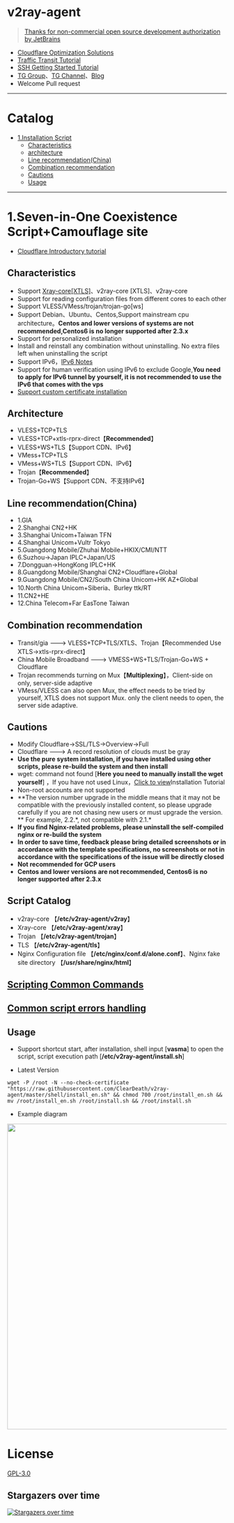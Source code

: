 # v2ray-agent

> [Thanks for non-commercial open source development authorization by JetBrains](https://www.jetbrains.com/?from=v2ray-agent)

- [Cloudflare Optimization Solutions](https://github.com/ClearDeath/v2ray-agent/blob/master/documents/optimize_V2Ray.md)
- [Traffic Transit Tutorial](https://github.com/ClearDeath/v2ray-agent/blob/master/documents/traffic_relay.md)
- [SSH Getting Started Tutorial](https://www.v2ray-agent.com/2020-12-16-ssh%E5%85%A5%E9%97%A8%E6%95%99%E7%A8%8B)
- [TG Group](https://t.me/technologyshare)、[TG Channel](https://t.me/joinchat/VuYxsKnlIQp3VRw-)、[Blog](https://www.v2ray-agent.com/)
- Welcome Pull request

* * *

# Catalog

- [1.Installation Script](#1vlesstcptlsvlesswstlsvmesstcptlsvmesswstlstrojan-伪装博客-五合一共存脚本)
    * [Characteristics](#characteristics)
    * [architecture](#architecture)
    * [Line recommendation(China)](#line-recommendationchina)
    * [Combination recommendation](#combination-recommendation)
    * [Cautions](#cautions)
    * [Usage](#usage)

* * *

# 1.Seven-in-One Coexistence Script+Camouflage site

- [Cloudflare Introductory tutorial](https://github.com/ClearDeath/v2ray-agent/blob/master/documents/cloudflare_init.md)

## Characteristics

- Support [Xray-core[XTLS]](https://github.com/XTLS/Xray-core)、v2ray-core [XTLS]、v2ray-core
- Support for reading configuration files from different cores to each other
- Support VLESS/VMess/trojan/trojan-go[ws]
- Support Debian、Ubuntu、Centos,Support mainstream cpu architecture。**Centos and lower versions of systems are not recommended,Centos6 is no longer supported after 2.3.x**
- Support for personalized installation
- Install and reinstall any combination without uninstalling. No extra files left when uninstalling the script
- Support IPv6，[IPv6 Notes](https://github.com/ClearDeath/v2ray-agent/blob/master/documents/IPv6_help.md)
- Support for human verification using IPv6 to exclude Google,**You need to apply for IPv6 tunnel by yourself, it is not recommended to use the IPv6 that comes with the vps**
- [Support custom certificate installation](https://github.com/ClearDeath/v2ray-agent/blob/master/documents/install_tls.md)

## Architecture

- VLESS+TCP+TLS
- VLESS+TCP+xtls-rprx-direct【**Recommended**】
- VLESS+WS+TLS【Support CDN、IPv6】
- VMess+TCP+TLS
- VMess+WS+TLS【Support CDN、IPv6】
- Trojan【**Recommended**】
- Trojan-Go+WS【Support CDN、不支持IPv6】

## Line recommendation(China)

- 1.GIA
- 2.Shanghai CN2+HK
- 3.Shanghai Unicom+Taiwan TFN
- 4.Shanghai Unicom+Vultr Tokyo
- 5.Guangdong Mobile/Zhuhai Mobile+HKIX/CMI/NTT
- 6.Suzhou->Japan IPLC+Japan/US
- 7.Dongguan->HongKong IPLC+HK
- 8.Guangdong Mobile/Shanghai CN2+Cloudflare+Global
- 9.Guangdong Mobile/CN2/South China Unicom+HK AZ+Global
- 10.North China Unicom+Siberia、Burley ttk/RT
- 11.CN2+HE
- 12.China Telecom+Far EasTone Taiwan

## Combination recommendation

- Transit/gia ---> VLESS+TCP+TLS/XTLS、Trojan【Recommended Use XTLS->xtls-rprx-direct】
- China Mobile Broadband ---> VMESS+WS+TLS/Trojan-Go+WS + Cloudflare
- Trojan recommends turning on Mux【**Multiplexing**】，Client-side on only, server-side adaptive
- VMess/VLESS can also open Mux, the effect needs to be tried by yourself, XTLS does not support Mux. only the client needs to open, the server side adaptive.

## Cautions

- Modify Cloudflare->SSL/TLS->Overview->Full
- Cloudflare ---> A record resolution of clouds must be gray
- **Use the pure system installation, if you have installed using other scripts, please re-build the system and then install**
- wget: command not found [**Here you need to manually install the wget yourself**]
  ，If you have not used Linux，[Click to view](https://github.com/ClearDeath/v2ray-agent/tree/master/documents/install_tools.md)Installation Tutorial
- Non-root accounts are not supported
- **The version number upgrade in the middle means that it may not be compatible with the previously installed content, so please upgrade carefully if you are not chasing new users or must upgrade the
  version. ** For example, 2.2.\*, not compatible with 2.1.\*
- **If you find Nginx-related problems, please uninstall the self-compiled nginx or re-build the system**
- **In order to save time, feedback please bring detailed screenshots or in accordance with the template specifications, no screenshots or not in accordance with the specifications of the issue will
  be directly closed**
- **Not recommended for GCP users**
- **Centos and lower versions are not recommended, Centos6 is no longer supported after 2.3.x**

## Script Catalog

- v2ray-core 【**/etc/v2ray-agent/v2ray**】
- Xray-core 【**/etc/v2ray-agent/xray**】
- Trojan 【**/etc/v2ray-agent/trojan**】
- TLS 【**/etc/v2ray-agent/tls**】
- Nginx Configuration file 【**/etc/nginx/conf.d/alone.conf**】、Nginx fake site directory 【**/usr/share/nginx/html**】

## [Scripting Common Commands](https://github.com/ClearDeath/v2ray-agent/blob/master/documents/common_commands.md)

## [Common script errors handling](https://github.com/ClearDeath/v2ray-agent/blob/master/documents/shell_error.md)

## Usage

- Support shortcut start, after installation, shell input [**vasma**] to open the script, script execution path [**/etc/v2ray-agent/install.sh**]

- Latest Version
```
wget -P /root -N --no-check-certificate "https://raw.githubusercontent.com/ClearDeath/v2ray-agent/master/shell/install_en.sh" && chmod 700 /root/install_en.sh && mv /root/install_en.sh /root/install.sh && /root/install.sh
```

- Example diagram

<img src="https://raw.githubusercontent.com/ClearDeath/v2ray-agent/master/fodder/install/install.jpg" width=700>

# License

[GPL-3.0](https://github.com/ClearDeath/v2ray-agent/blob/master/LICENSE)

## Stargazers over time

[![Stargazers over time](https://starchart.cc/ClearDeath/v2ray-agent.svg)](https://starchart.cc/ClearDeath/v2ray-agent)

